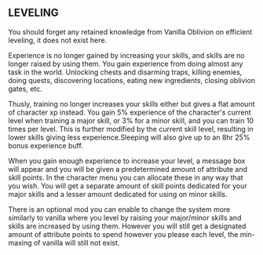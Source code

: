 ## LEVELING

You should forget any retained knowledge from Vanilla Oblivion on efficient leveling, it does not exist here.

Experience is no longer gained by increasing your skills, and skills are no longer raised by using them. You gain experience from doing almost any task in the world. Unlocking chests and disarming traps, killing enemies, doing quests, discovering locations, eating new ingredients, closing oblivion gates, etc. 

Thusly, training no longer increases your skills either but gives a flat amount of character xp instead. You gain 5% experience of the character's current level when training a major skill, or 3% for a minor skill, and you can train 10 times per level. This is further modified by the current skill level, resulting in lower skills giving less experience.Sleeping will also give up to an 8hr 25% bonus experience buff.

When you gain enough experience to increase your level, a message box will appear and you will be given a predetermined amount of attribute and skill points. In the character menu you can allocate these in any way that you wish. You will get a separate amount of skill points dedicated for your major skills and a lesser amount dedicated for using on minor skills.

There is an optional mod you can enable to change the system more similarly to vanilla where you level by raising your major/minor skills and skills are increased by using them. However you will still get a designated amount of attribute points to spend however you please each level, the min-maxing of vanilla will still not exist. 

